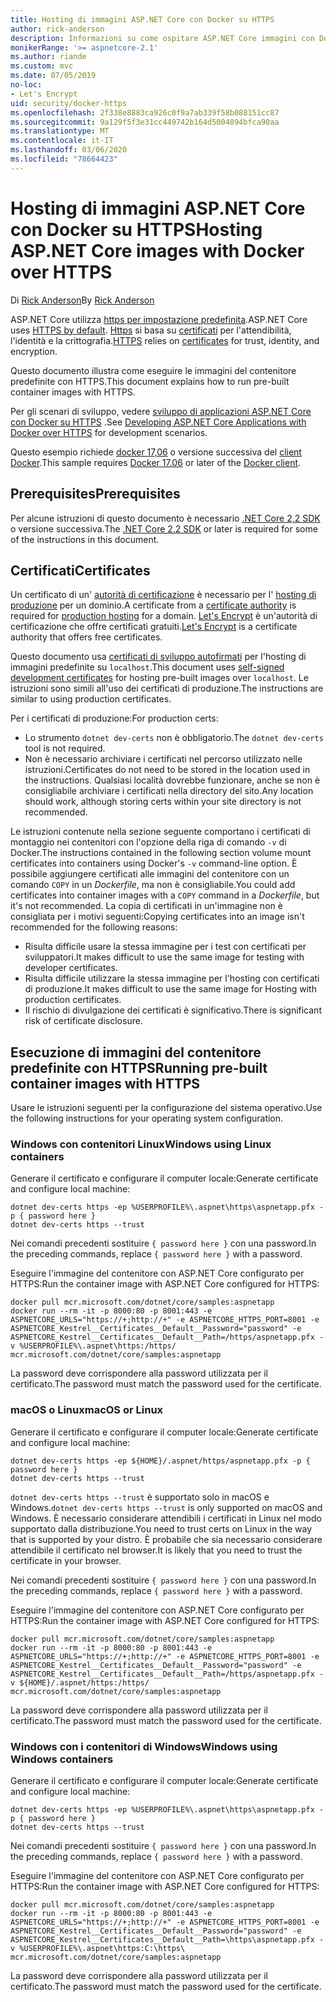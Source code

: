 ```yaml
---
title: Hosting di immagini ASP.NET Core con Docker su HTTPS
author: rick-anderson
description: Informazioni su come ospitare ASP.NET Core immagini con Docker su HTTPS
monikerRange: '>= aspnetcore-2.1'
ms.author: riande
ms.custom: mvc
ms.date: 07/05/2019
no-loc:
- Let's Encrypt
uid: security/docker-https
ms.openlocfilehash: 2f338e8883ca926c0f9a7ab339f58b088151cc87
ms.sourcegitcommit: 9a129f5f3e31cc449742b164d5004894bfca90aa
ms.translationtype: MT
ms.contentlocale: it-IT
ms.lasthandoff: 03/06/2020
ms.locfileid: "78664423"
---
```

# <a name="hosting-aspnet-core-images-with-docker-over-https"></a><span data-ttu-id="639ad-103">Hosting di immagini ASP.NET Core con Docker su HTTPS</span><span class="sxs-lookup"><span data-stu-id="639ad-103">Hosting ASP.NET Core images with Docker over HTTPS</span></span>

<span data-ttu-id="639ad-104">Di [Rick Anderson](https://twitter.com/RickAndMSFT)</span><span class="sxs-lookup"><span data-stu-id="639ad-104">By [Rick Anderson](https://twitter.com/RickAndMSFT)</span></span>

<span data-ttu-id="639ad-105">ASP.NET Core utilizza [https per impostazione predefinita](/aspnet/core/security/enforcing-ssl).</span><span class="sxs-lookup"><span data-stu-id="639ad-105">ASP.NET Core uses [HTTPS by default](/aspnet/core/security/enforcing-ssl).</span></span> <span data-ttu-id="639ad-106">[Https](https://en.wikipedia.org/wiki/HTTPS) si basa su [certificati](https://en.wikipedia.org/wiki/Public_key_certificate) per l'attendibilità, l'identità e la crittografia.</span><span class="sxs-lookup"><span data-stu-id="639ad-106">[HTTPS](https://en.wikipedia.org/wiki/HTTPS) relies on [certificates](https://en.wikipedia.org/wiki/Public_key_certificate) for trust, identity, and encryption.</span></span>

<span data-ttu-id="639ad-107">Questo documento illustra come eseguire le immagini del contenitore predefinite con HTTPS.</span><span class="sxs-lookup"><span data-stu-id="639ad-107">This document explains how to run pre-built container images with HTTPS.</span></span>

<span data-ttu-id="639ad-108">Per gli scenari di sviluppo, vedere [sviluppo di applicazioni ASP.NET Core con Docker su HTTPS](https://github.com/dotnet/dotnet-docker/blob/master/samples/run-aspnetcore-https-development.md) .</span><span class="sxs-lookup"><span data-stu-id="639ad-108">See [Developing ASP.NET Core Applications with Docker over HTTPS](https://github.com/dotnet/dotnet-docker/blob/master/samples/run-aspnetcore-https-development.md) for development scenarios.</span></span>

<span data-ttu-id="639ad-109">Questo esempio richiede [docker 17,06](https://docs.docker.com/release-notes/docker-ce) o versione successiva del [client Docker](https://www.docker.com/products/docker).</span><span class="sxs-lookup"><span data-stu-id="639ad-109">This sample requires [Docker 17.06](https://docs.docker.com/release-notes/docker-ce) or later of the [Docker client](https://www.docker.com/products/docker).</span></span>

## <a name="prerequisites"></a><span data-ttu-id="639ad-110">Prerequisites</span><span class="sxs-lookup"><span data-stu-id="639ad-110">Prerequisites</span></span>

<span data-ttu-id="639ad-111">Per alcune istruzioni di questo documento è necessario [.NET Core 2,2 SDK](https://www.microsoft.com/net/download) o versione successiva.</span><span class="sxs-lookup"><span data-stu-id="639ad-111">The [.NET Core 2.2 SDK](https://www.microsoft.com/net/download) or later is required for some of the instructions in this document.</span></span>

## <a name="certificates"></a><span data-ttu-id="639ad-112">Certificati</span><span class="sxs-lookup"><span data-stu-id="639ad-112">Certificates</span></span>

<span data-ttu-id="639ad-113">Un certificato di un' [autorità di certificazione](https://wikipedia.org/wiki/Certificate_authority) è necessario per l' [hosting di produzione](https://blogs.msdn.microsoft.com/webdev/2017/11/29/configuring-https-in-asp-net-core-across-different-platforms/) per un dominio.</span><span class="sxs-lookup"><span data-stu-id="639ad-113">A certificate from a [certificate authority](https://wikipedia.org/wiki/Certificate_authority) is required for [production hosting](https://blogs.msdn.microsoft.com/webdev/2017/11/29/configuring-https-in-asp-net-core-across-different-platforms/) for a domain.</span></span> <span data-ttu-id="639ad-114">[Let's Encrypt](https://letsencrypt.org/) è un'autorità di certificazione che offre certificati gratuiti.</span><span class="sxs-lookup"><span data-stu-id="639ad-114">[Let's Encrypt](https://letsencrypt.org/) is a certificate authority that offers free certificates.</span></span>

<span data-ttu-id="639ad-115">Questo documento usa [certificati di sviluppo autofirmati](https://en.wikipedia.org/wiki/Self-signed_certificate) per l'hosting di immagini predefinite su `localhost`.</span><span class="sxs-lookup"><span data-stu-id="639ad-115">This document uses [self-signed development certificates](https://en.wikipedia.org/wiki/Self-signed_certificate) for hosting pre-built images over `localhost`.</span></span> <span data-ttu-id="639ad-116">Le istruzioni sono simili all'uso dei certificati di produzione.</span><span class="sxs-lookup"><span data-stu-id="639ad-116">The instructions are similar to using production certificates.</span></span>

<span data-ttu-id="639ad-117">Per i certificati di produzione:</span><span class="sxs-lookup"><span data-stu-id="639ad-117">For production certs:</span></span>

* <span data-ttu-id="639ad-118">Lo strumento `dotnet dev-certs` non è obbligatorio.</span><span class="sxs-lookup"><span data-stu-id="639ad-118">The `dotnet dev-certs` tool is not required.</span></span>
* <span data-ttu-id="639ad-119">Non è necessario archiviare i certificati nel percorso utilizzato nelle istruzioni.</span><span class="sxs-lookup"><span data-stu-id="639ad-119">Certificates do not need to be stored in the location used in the instructions.</span></span> <span data-ttu-id="639ad-120">Qualsiasi località dovrebbe funzionare, anche se non è consigliabile archiviare i certificati nella directory del sito.</span><span class="sxs-lookup"><span data-stu-id="639ad-120">Any location should work, although storing certs within your site directory is not recommended.</span></span>

<span data-ttu-id="639ad-121">Le istruzioni contenute nella sezione seguente comportano i certificati di montaggio nei contenitori con l'opzione della riga di comando `-v` di Docker.</span><span class="sxs-lookup"><span data-stu-id="639ad-121">The instructions contained in the following section volume mount certificates into containers using Docker's `-v` command-line option.</span></span> <span data-ttu-id="639ad-122">È possibile aggiungere certificati alle immagini del contenitore con un comando `COPY` in un *Dockerfile*, ma non è consigliabile.</span><span class="sxs-lookup"><span data-stu-id="639ad-122">You could add certificates into container images with a `COPY` command in a *Dockerfile*, but it's not recommended.</span></span> <span data-ttu-id="639ad-123">La copia di certificati in un'immagine non è consigliata per i motivi seguenti:</span><span class="sxs-lookup"><span data-stu-id="639ad-123">Copying certificates into an image isn't recommended for the following reasons:</span></span>

* <span data-ttu-id="639ad-124">Risulta difficile usare la stessa immagine per i test con certificati per sviluppatori.</span><span class="sxs-lookup"><span data-stu-id="639ad-124">It makes difficult to use the same image for testing with developer certificates.</span></span>
* <span data-ttu-id="639ad-125">Risulta difficile utilizzare la stessa immagine per l'hosting con certificati di produzione.</span><span class="sxs-lookup"><span data-stu-id="639ad-125">It makes difficult to use the same image for Hosting with production certificates.</span></span>
* <span data-ttu-id="639ad-126">Il rischio di divulgazione dei certificati è significativo.</span><span class="sxs-lookup"><span data-stu-id="639ad-126">There is significant risk of certificate disclosure.</span></span>

## <a name="running-pre-built-container-images-with-https"></a><span data-ttu-id="639ad-127">Esecuzione di immagini del contenitore predefinite con HTTPS</span><span class="sxs-lookup"><span data-stu-id="639ad-127">Running pre-built container images with HTTPS</span></span>

<span data-ttu-id="639ad-128">Usare le istruzioni seguenti per la configurazione del sistema operativo.</span><span class="sxs-lookup"><span data-stu-id="639ad-128">Use the following instructions for your operating system configuration.</span></span>

### <a name="windows-using-linux-containers"></a><span data-ttu-id="639ad-129">Windows con contenitori Linux</span><span class="sxs-lookup"><span data-stu-id="639ad-129">Windows using Linux containers</span></span>

<span data-ttu-id="639ad-130">Generare il certificato e configurare il computer locale:</span><span class="sxs-lookup"><span data-stu-id="639ad-130">Generate certificate and configure local machine:</span></span>

```dotnetcli
dotnet dev-certs https -ep %USERPROFILE%\.aspnet\https\aspnetapp.pfx -p { password here }
dotnet dev-certs https --trust
```

<span data-ttu-id="639ad-131">Nei comandi precedenti sostituire `{ password here }` con una password.</span><span class="sxs-lookup"><span data-stu-id="639ad-131">In the preceding commands, replace `{ password here }` with a password.</span></span>

<span data-ttu-id="639ad-132">Eseguire l'immagine del contenitore con ASP.NET Core configurato per HTTPS:</span><span class="sxs-lookup"><span data-stu-id="639ad-132">Run the container image with ASP.NET Core configured for HTTPS:</span></span>

```console
docker pull mcr.microsoft.com/dotnet/core/samples:aspnetapp
docker run --rm -it -p 8000:80 -p 8001:443 -e ASPNETCORE_URLS="https://+;http://+" -e ASPNETCORE_HTTPS_PORT=8001 -e ASPNETCORE_Kestrel__Certificates__Default__Password="password" -e ASPNETCORE_Kestrel__Certificates__Default__Path=/https/aspnetapp.pfx -v %USERPROFILE%\.aspnet\https:/https/ mcr.microsoft.com/dotnet/core/samples:aspnetapp
```

<span data-ttu-id="639ad-133">La password deve corrispondere alla password utilizzata per il certificato.</span><span class="sxs-lookup"><span data-stu-id="639ad-133">The password must match the password used for the certificate.</span></span>

### <a name="macos-or-linux"></a><span data-ttu-id="639ad-134">macOS o Linux</span><span class="sxs-lookup"><span data-stu-id="639ad-134">macOS or Linux</span></span>

<span data-ttu-id="639ad-135">Generare il certificato e configurare il computer locale:</span><span class="sxs-lookup"><span data-stu-id="639ad-135">Generate certificate and configure local machine:</span></span>

```dotnetcli
dotnet dev-certs https -ep ${HOME}/.aspnet/https/aspnetapp.pfx -p { password here }
dotnet dev-certs https --trust
```

<span data-ttu-id="639ad-136">`dotnet dev-certs https --trust` è supportato solo in macOS e Windows.</span><span class="sxs-lookup"><span data-stu-id="639ad-136">`dotnet dev-certs https --trust` is only supported on macOS and Windows.</span></span> <span data-ttu-id="639ad-137">È necessario considerare attendibili i certificati in Linux nel modo supportato dalla distribuzione.</span><span class="sxs-lookup"><span data-stu-id="639ad-137">You need to trust certs on Linux in the way that is supported by your distro.</span></span> <span data-ttu-id="639ad-138">È probabile che sia necessario considerare attendibile il certificato nel browser.</span><span class="sxs-lookup"><span data-stu-id="639ad-138">It is likely that you need to trust the certificate in your browser.</span></span>

<span data-ttu-id="639ad-139">Nei comandi precedenti sostituire `{ password here }` con una password.</span><span class="sxs-lookup"><span data-stu-id="639ad-139">In the preceding commands, replace `{ password here }` with a password.</span></span>

<span data-ttu-id="639ad-140">Eseguire l'immagine del contenitore con ASP.NET Core configurato per HTTPS:</span><span class="sxs-lookup"><span data-stu-id="639ad-140">Run the container image with ASP.NET Core configured for HTTPS:</span></span>

```console
docker pull mcr.microsoft.com/dotnet/core/samples:aspnetapp
docker run --rm -it -p 8000:80 -p 8001:443 -e ASPNETCORE_URLS="https://+;http://+" -e ASPNETCORE_HTTPS_PORT=8001 -e ASPNETCORE_Kestrel__Certificates__Default__Password="password" -e ASPNETCORE_Kestrel__Certificates__Default__Path=/https/aspnetapp.pfx -v ${HOME}/.aspnet/https:/https/ mcr.microsoft.com/dotnet/core/samples:aspnetapp
```

<span data-ttu-id="639ad-141">La password deve corrispondere alla password utilizzata per il certificato.</span><span class="sxs-lookup"><span data-stu-id="639ad-141">The password must match the password used for the certificate.</span></span>

### <a name="windows-using-windows-containers"></a><span data-ttu-id="639ad-142">Windows con i contenitori di Windows</span><span class="sxs-lookup"><span data-stu-id="639ad-142">Windows using Windows containers</span></span>

<span data-ttu-id="639ad-143">Generare il certificato e configurare il computer locale:</span><span class="sxs-lookup"><span data-stu-id="639ad-143">Generate certificate and configure local machine:</span></span>

```dotnetcli
dotnet dev-certs https -ep %USERPROFILE%\.aspnet\https\aspnetapp.pfx -p { password here }
dotnet dev-certs https --trust
```

<span data-ttu-id="639ad-144">Nei comandi precedenti sostituire `{ password here }` con una password.</span><span class="sxs-lookup"><span data-stu-id="639ad-144">In the preceding commands, replace `{ password here }` with a password.</span></span>

<span data-ttu-id="639ad-145">Eseguire l'immagine del contenitore con ASP.NET Core configurato per HTTPS:</span><span class="sxs-lookup"><span data-stu-id="639ad-145">Run the container image with ASP.NET Core configured for HTTPS:</span></span>

```console
docker pull mcr.microsoft.com/dotnet/core/samples:aspnetapp
docker run --rm -it -p 8000:80 -p 8001:443 -e ASPNETCORE_URLS="https://+;http://+" -e ASPNETCORE_HTTPS_PORT=8001 -e ASPNETCORE_Kestrel__Certificates__Default__Password="password" -e ASPNETCORE_Kestrel__Certificates__Default__Path=\https\aspnetapp.pfx -v %USERPROFILE%\.aspnet\https:C:\https\ mcr.microsoft.com/dotnet/core/samples:aspnetapp
```

<span data-ttu-id="639ad-146">La password deve corrispondere alla password utilizzata per il certificato.</span><span class="sxs-lookup"><span data-stu-id="639ad-146">The password must match the password used for the certificate.</span></span>
